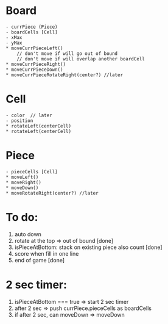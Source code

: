 # Board
    - currPiece (Piece)
    - boardCells [Cell]
    - xMax
    - yMax 
    * moveCurrPieceLeft()
        // don't move if will go out of bound
        // don't move if will overlap another boardCell
    * moveCurrPieceRight()
    * moveCurrPieceDown()
    * moveCurrPieceRotateRight(center?) //later

# Cell
    - color  // later
    - position    
    * rotateLeft(centerCell)
    * rotateLeft(centerCell)

# Piece
    - pieceCells [Cell]
    * moveLeft()
    * moveRight()
    * moveDown()
    * moveRotateRight(center?) //later

# To do: 
1. auto down
2. rotate at the top => out of bound [done]
3. isPieceAtBottom: stack on existing piece also count [done]
4. score when fill in one line
5. end of game [done]


# 2 sec timer:
1. isPieceAtBottom === true  => start 2 sec timer
2. after 2 sec => push currPiece.pieceCells as boardCells
3. if after 2 sec, can moveDown => moveDown 